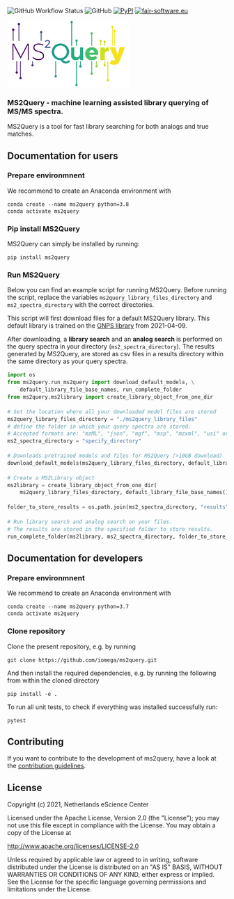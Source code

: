 ![GitHub Workflow Status](https://img.shields.io/github/workflow/status/iomega/ms2query/CI%20Build)
![GitHub](https://img.shields.io/github/license/iomega/ms2query)
[![PyPI](https://img.shields.io/pypi/v/ms2query)](https://pypi.org/project/ms2query/)
[![fair-software.eu](https://img.shields.io/badge/fair--software.eu-%E2%97%8F%20%20%E2%97%8F%20%20%E2%97%8F%20%20%E2%97%8F%20%20%E2%97%8B-yellow)](https://fair-software.eu)

<img src="https://github.com/iomega/ms2query/blob/main/images/ms2query_logo.svg" width="280">

### MS2Query - machine learning assisted library querying of MS/MS spectra.
MS2Query is a tool for fast library searching for both analogs and true matches.

## Documentation for users
### Prepare environmnent
We recommend to create an Anaconda environment with

```
conda create --name ms2query python=3.8
conda activate ms2query
```
### Pip install MS2Query
MS2Query can simply be installed by running:
```
pip install ms2query
```

### Run MS2Query
Below you can find an example script for running MS2Query.
Before running the script, replace the variables `ms2query_library_files_directory` and `ms2_spectra_directory` with the correct directories.

This script will first download files for a default MS2Query library.
This default library is trained on the [GNPS library](https://gnps.ucsd.edu/) from 2021-04-09.

After downloading, a **library search** and an **analog search** is performed on the query spectra in your directory (`ms2_spectra_directory`).
The results generated by MS2Query, are stored as csv files in a results directory within the same directory as your query spectra.

```python
import os
from ms2query.run_ms2query import download_default_models, \
    default_library_file_base_names, run_complete_folder
from ms2query.ms2library import create_library_object_from_one_dir

# Set the location where all your downloaded model files are stored
ms2query_library_files_directory = "./ms2query_library_files"
# define the folder in which your query spectra are stored.
# Accepted formats are: "mzML", "json", "mgf", "msp", "mzxml", "usi" or a pickled matchms object. 
ms2_spectra_directory = "specify_directory"

# Downloads pretrained models and files for MS2Query (>10GB download)
download_default_models(ms2query_library_files_directory, default_library_file_base_names())

# Create a MS2Library object 
ms2library = create_library_object_from_one_dir(
    ms2query_library_files_directory, default_library_file_base_names())

folder_to_store_results = os.path.join(ms2_spectra_directory, "results")

# Run library search and analog search on your files. 
# The results are stored in the specified folder_to_store_results.
run_complete_folder(ms2library, ms2_spectra_directory, folder_to_store_results)

```
## Documentation for developers
### Prepare environmnent
We recommend to create an Anaconda environment with

```
conda create --name ms2query python=3.7
conda activate ms2query
```
### Clone repository
Clone the present repository, e.g. by running
```
git clone https://github.com/iomega/ms2query.git
```
And then install the required dependencies, e.g. by running the following from within the cloned directory
```
pip install -e .
```
To run all unit tests, to check if everything was installed successfully run: 
```
pytest
```

## Contributing

If you want to contribute to the development of ms2query,
have a look at the [contribution guidelines](CONTRIBUTING.md).

## License

Copyright (c) 2021, Netherlands eScience Center

Licensed under the Apache License, Version 2.0 (the "License");
you may not use this file except in compliance with the License.
You may obtain a copy of the License at

http://www.apache.org/licenses/LICENSE-2.0

Unless required by applicable law or agreed to in writing, software
distributed under the License is distributed on an "AS IS" BASIS,
WITHOUT WARRANTIES OR CONDITIONS OF ANY KIND, either express or implied.
See the License for the specific language governing permissions and
limitations under the License.
